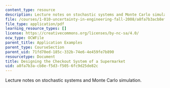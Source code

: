 ```yaml
---
content_type: resource
description: Lecture notes on stochastic systems and Monte Carlo simulation.
file: /courses/1-010-uncertainty-in-engineering-fall-2008/a8fa7b3acb8ef5d3f5056fc9d25de82c_app_18.pdf
file_type: application/pdf
learning_resource_types: []
license: https://creativecommons.org/licenses/by-nc-sa/4.0/
ocw_type: OCWFile
parent_title: Application Examples
parent_type: CourseSection
parent_uid: 71fd70ed-185c-332b-74e6-4e459fe7b890
resourcetype: Document
title: Designing the Checkout System of a Supermarket
uid: a8fa7b3a-cb8e-f5d3-f505-6fc9d25de82c
---
```

Lecture notes on stochastic systems and Monte Carlo simulation.